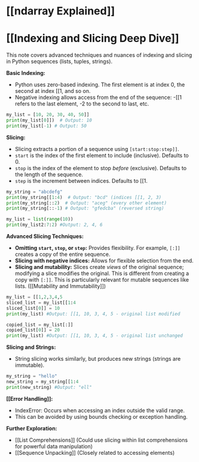 # [[ndarray Explained]]
# [[Indexing and Slicing Deep Dive]] 
This note covers advanced techniques and nuances of indexing and slicing in Python sequences (lists, tuples, strings).

**Basic Indexing:**

*   Python uses zero-based indexing.  The first element is at index 0, the second at index [[1, and so on.
*   Negative indexing allows access from the end of the sequence: -[[1 refers to the last element, -2 to the second to last, etc.

```python
my_list = [10, 20, 30, 40, 50]]
print(my_list[0]])  # Output: 10
print(my_list[-1) # Output: 50
```

**Slicing:**

*   Slicing extracts a portion of a sequence using `[start:stop:step]]`.
*   `start` is the index of the first element to include (inclusive). Defaults to 0.
*   `stop` is the index of the element to stop *before* (exclusive). Defaults to the length of the sequence.
*   `step` is the increment between indices. Defaults to [[1.

```python
my_string = "abcdefg"
print(my_string[[1:4)  # Output: "bcd" (indices [[1, 2, 3)
print(my_string[::2)  # Output: "aceg" (every other element)
print(my_string[::-1) # Output: "gfedcba" (reversed string)

my_list = list(range(10))
print(my_list2:7:2) #Output: 2, 4, 6
```

**Advanced Slicing Techniques:**

*   **Omitting `start`, `stop`, or `step`:**  Provides flexibility.  For example, `[:]]` creates a copy of the entire sequence.
*   **Slicing with negative indices:** Allows for flexible selection from the end.
*   **Slicing and mutability:** Slices create *views* of the original sequence; modifying a slice modifies the original.  This is different from creating a copy with `[:]]`.  This is particularly relevant for mutable sequences like lists.  ([[Mutability and Immutability]])

```python
my_list = [[1,2,3,4,5
sliced_list = my_list[[1:4
sliced_list[0]] = 10
print(my_list) #Output: [[1, 10, 3, 4, 5 - original list modified

copied_list = my_list[:]]
copied_list[0]] = 20
print(my_list) #Output: [[1, 10, 3, 4, 5 - original list unchanged
```

**Slicing and Strings:**

* String slicing works similarly, but produces new strings (strings are immutable).

```python
my_string = "hello"
new_string = my_string[[1:4
print(new_string) #Output: "ell"
```


**[[Error Handling]]:**

*   IndexError: Occurs when accessing an index outside the valid range.
*   This can be avoided by using bounds checking or exception handling.


**Further Exploration:**

* [[List Comprehensions]]  (Could use slicing within list comprehensions for powerful data manipulation)
* [[Sequence Unpacking]] (Closely related to accessing elements)


